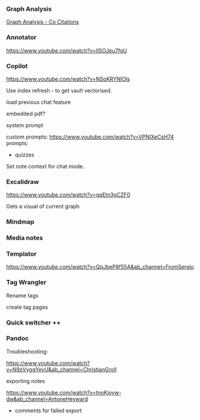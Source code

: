 ### Graph Analysis

[Graph Analysis - Co Citations](https://www.youtube.com/watch?v=rK6JVDrGERA)

### Annotator

https://www.youtube.com/watch?v=lISOJeu7fgU

### Copilot

https://www.youtube.com/watch?v=NSoKRYNlOls

Use index refresh - to get vault vectorised.

load previous chat feature

embedded pdf?

system prompt 

custom prompts: https://www.youtube.com/watch?v=VPNlXeCsH74
prompts:
- quizzes

Set note context for chat mode.
### Excalidraw

https://www.youtube.com/watch?v=gqEtn3gCZF0

Gets a visual of current graph

### Mindmap

### Media notes



### Templator

https://www.youtube.com/watch?v=QpJbeP8f55A&ab_channel=FromSergio

### Tag Wrangler

Rename tags

create tag pages

### Quick switcher ++

### Pandoc 

Troubleshooting:


https://www.youtube.com/watch?v=N9zVyggYeyU&ab_channel=ChristianGroll

exporting notes

https://www.youtube.com/watch?v=tnoKjoyw-dw&ab_channel=AntoneHeyward
- comments for failed export


